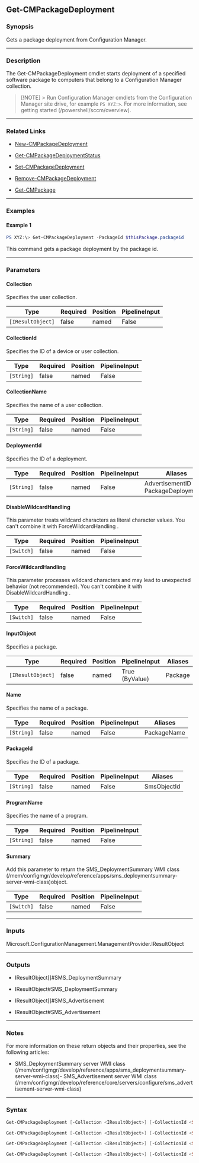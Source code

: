 Get-CMPackageDeployment
-----------------------




### Synopsis
Gets a package deployment from Configuration Manager.



---


### Description

The Get-CMPackageDeployment cmdlet starts deployment of a specified software package to computers that belong to a Configuration Manager collection.



> [!NOTE] > Run Configuration Manager cmdlets from the Configuration Manager site drive, for example `PS XYZ:>`. For more information, see getting started (/powershell/sccm/overview).



---


### Related Links
* [New-CMPackageDeployment](New-CMPackageDeployment)



* [Get-CMPackageDeploymentStatus](Get-CMPackageDeploymentStatus)



* [Set-CMPackageDeployment](Set-CMPackageDeployment)



* [Remove-CMPackageDeployment](Remove-CMPackageDeployment)



* [Get-CMPackage](Get-CMPackage)





---


### Examples
#### Example 1
```PowerShell
PS XYZ:\> Get-CMPackageDeployment -PackageId $thisPackage.packageid
```
This command gets a package deployment by the package id.


---


### Parameters
#### **Collection**

Specifies the user collection.






|Type             |Required|Position|PipelineInput|
|-----------------|--------|--------|-------------|
|`[IResultObject]`|false   |named   |False        |



#### **CollectionId**

Specifies the ID of a device or user collection.






|Type      |Required|Position|PipelineInput|
|----------|--------|--------|-------------|
|`[String]`|false   |named   |False        |



#### **CollectionName**

Specifies the name of a user collection.






|Type      |Required|Position|PipelineInput|
|----------|--------|--------|-------------|
|`[String]`|false   |named   |False        |



#### **DeploymentId**

Specifies the ID of a deployment.






|Type      |Required|Position|PipelineInput|Aliases                                |
|----------|--------|--------|-------------|---------------------------------------|
|`[String]`|false   |named   |False        |AdvertisementID<br/>PackageDeploymentID|



#### **DisableWildcardHandling**

This parameter treats wildcard characters as literal character values. You can't combine it with ForceWildcardHandling .






|Type      |Required|Position|PipelineInput|
|----------|--------|--------|-------------|
|`[Switch]`|false   |named   |False        |



#### **ForceWildcardHandling**

This parameter processes wildcard characters and may lead to unexpected behavior (not recommended). You can't combine it with DisableWildcardHandling .






|Type      |Required|Position|PipelineInput|
|----------|--------|--------|-------------|
|`[Switch]`|false   |named   |False        |



#### **InputObject**

Specifies a package.






|Type             |Required|Position|PipelineInput |Aliases|
|-----------------|--------|--------|--------------|-------|
|`[IResultObject]`|false   |named   |True (ByValue)|Package|



#### **Name**

Specifies the name of a package.






|Type      |Required|Position|PipelineInput|Aliases    |
|----------|--------|--------|-------------|-----------|
|`[String]`|false   |named   |False        |PackageName|



#### **PackageId**

Specifies the ID of a package.






|Type      |Required|Position|PipelineInput|Aliases    |
|----------|--------|--------|-------------|-----------|
|`[String]`|false   |named   |False        |SmsObjectId|



#### **ProgramName**

Specifies the name of a program.






|Type      |Required|Position|PipelineInput|
|----------|--------|--------|-------------|
|`[String]`|false   |named   |False        |



#### **Summary**

Add this parameter to return the SMS_DeploymentSummary WMI class (/mem/configmgr/develop/reference/apps/sms_deploymentsummary-server-wmi-class)object.






|Type      |Required|Position|PipelineInput|
|----------|--------|--------|-------------|
|`[Switch]`|false   |named   |False        |





---


### Inputs
Microsoft.ConfigurationManagement.ManagementProvider.IResultObject





---


### Outputs
* IResultObject[]#SMS_DeploymentSummary


* IResultObject#SMS_DeploymentSummary


* IResultObject[]#SMS_Advertisement


* IResultObject#SMS_Advertisement






---


### Notes
For more information on these return objects and their properties, see the following articles:

- SMS_DeploymentSummary server WMI class (/mem/configmgr/develop/reference/apps/sms_deploymentsummary-server-wmi-class)- SMS_Advertisement server WMI class (/mem/configmgr/develop/reference/core/servers/configure/sms_advertisement-server-wmi-class)



---


### Syntax
```PowerShell
Get-CMPackageDeployment [-Collection <IResultObject>] [-CollectionId <String>] [-CollectionName <String>] [-DeploymentId <String>] [-DisableWildcardHandling] [-ForceWildcardHandling] [-ProgramName <String>] [-Summary] [<CommonParameters>]
```
```PowerShell
Get-CMPackageDeployment [-Collection <IResultObject>] [-CollectionId <String>] [-CollectionName <String>] [-DisableWildcardHandling] [-ForceWildcardHandling] [-InputObject <IResultObject>] [-ProgramName <String>] [-Summary] [<CommonParameters>]
```
```PowerShell
Get-CMPackageDeployment [-Collection <IResultObject>] [-CollectionId <String>] [-CollectionName <String>] [-DisableWildcardHandling] [-ForceWildcardHandling] [-Name <String>] [-ProgramName <String>] [-Summary] [<CommonParameters>]
```
```PowerShell
Get-CMPackageDeployment [-Collection <IResultObject>] [-CollectionId <String>] [-CollectionName <String>] [-DisableWildcardHandling] [-ForceWildcardHandling] [-PackageId <String>] [-ProgramName <String>] [-Summary] [<CommonParameters>]
```
